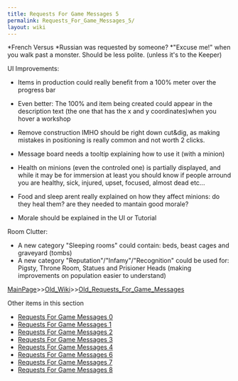 ```yaml
---
title: Requests For Game Messages 5
permalink: Requests_For_Game_Messages_5/
layout: wiki
---
```

*French Versus
*Russian was requested by someone?
*&quot;Excuse me!&quot; when you walk past a monster. Should be less polite. (unless it's to the Keeper)


UI Improvements:


* Items in production could really benefit from a 100% meter over the progress bar
* Even better: The 100% and item being created could appear in the description text (the one that has the x and y coordinates)when you hover a workshop
* Remove construction IMHO should be right down cut&amp;dig, as making mistakes in positioning is really common and not worth 2 clicks.
* Message board needs a tooltip explaining how to use it (with a minion)
* Health on minions (even the controled one) is partially displayed, and while it may be for immersion at least you should know if people arround you are healthy, sick, injured, upset, focused, almost dead etc...

* Food and sleep arent really explained on how they affect minions: do they heal them? are they needed to mantain good morale?
* Morale should be explained in the UI or Tutorial

Room Clutter:

* A new category &quot;Sleeping rooms&quot; could contain: beds, beast cages and graveyard (tombs)
* A new category &quot;Reputation&quot;/&quot;Infamy&quot;/&quot;Recognition&quot; could be used for: Pigsty, Throne Room, Statues and Prisioner Heads (making improvements on population easier to understand)

[MainPage](/keeperrl_wiki/ "wikilink")>>[Old_Wiki](/keeperrl_wiki/Old_Wiki "wikilink")>>[Old_Requests_For_Game_Messages](/keeperrl_wiki/Old_Requests_For_Game_Messages "wikilink")

Other items in this section
-    [Requests For Game Messages 0](/keeperrl_wiki/Requests_For_Game_Messages_0 "wikilink")
-    [Requests For Game Messages 1](/keeperrl_wiki/Requests_For_Game_Messages_1 "wikilink")
-    [Requests For Game Messages 2](/keeperrl_wiki/Requests_For_Game_Messages_2 "wikilink")
-    [Requests For Game Messages 3](/keeperrl_wiki/Requests_For_Game_Messages_3 "wikilink")
-    [Requests For Game Messages 4](/keeperrl_wiki/Requests_For_Game_Messages_4 "wikilink")
-    [Requests For Game Messages 6](/keeperrl_wiki/Requests_For_Game_Messages_6 "wikilink")
-    [Requests For Game Messages 7](/keeperrl_wiki/Requests_For_Game_Messages_7 "wikilink")
-    [Requests For Game Messages 8](/keeperrl_wiki/Requests_For_Game_Messages_8 "wikilink")
